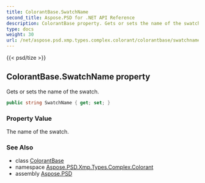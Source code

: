 ```yaml
---
title: ColorantBase.SwatchName
second_title: Aspose.PSD for .NET API Reference
description: ColorantBase property. Gets or sets the name of the swatch
type: docs
weight: 30
url: /net/aspose.psd.xmp.types.complex.colorant/colorantbase/swatchname/
---
```

{{< psd/tize >}}
## ColorantBase.SwatchName property

Gets or sets the name of the swatch.

```csharp
public string SwatchName { get; set; }
```

### Property Value

The name of the swatch.

### See Also

* class [ColorantBase](../)
* namespace [Aspose.PSD.Xmp.Types.Complex.Colorant](../../../aspose.psd.xmp.types.complex.colorant/)
* assembly [Aspose.PSD](../../../)


